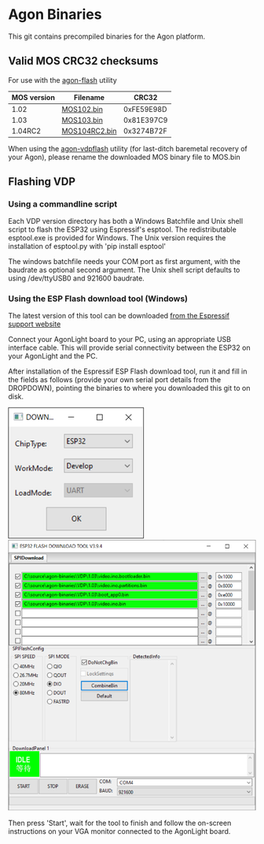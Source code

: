 # Agon Binaries
This git contains precompiled binaries for the Agon platform.

## Valid MOS CRC32 checksums
For use with the [agon-flash](https://github.com/envenomator/agon-flash) utility

| MOS version | Filename           | CRC32      |
|-------------|--------------------|------------|
| 1.02        | [MOS102.bin](https://github.com/envenomator/agon-binaries/blob/master/MOS/MOS102.bin)    | 0xFE59E98D |
| 1.03        | [MOS103.bin](https://github.com/envenomator/agon-binaries/blob/master/MOS/MOS103.bin)    | 0x81E397C9 |
| 1.04RC2        | [MOS104RC2.bin](https://github.com/envenomator/agon-binaries/blob/master/MOS/MOS104RC2.bin)    | 0x3274B72F |

When using the [agon-vdpflash](https://github.com/envenomator/agon-vdpflash) utility (for last-ditch baremetal recovery of your Agon), please rename the downloaded MOS binary file to MOS.bin

## Flashing VDP
### Using a commandline script
Each VDP version directory has both a Windows Batchfile and Unix shell script to flash the ESP32 using Espressif's esptool. The redistributable esptool.exe is provided for Windows. The Unix version requires the installation of esptool.py with 'pip install esptool'

The windows batchfile needs your COM port as first argument, with the baudrate as optional second argument.
The Unix shell script defaults to using /dev/ttyUSB0 and 921600 baudrate.

### Using the ESP Flash download tool (Windows)
The latest version of this tool can be downloaded [from the Espressif support website](https://www.espressif.com/en/support/download/other-tools?keys=&field_type_tid%5B%5D=13)

Connect your AgonLight board to your PC, using an appropriate USB interface cable. This will provide serial connectivity between the ESP32 on your AgonLight and the PC.

After installation of the Espressif ESP Flash download tool, run it and fill in the fields as follows (provide your own serial port details from the DROPDOWN), pointing the binaries to where you downloaded this git to on disk.

![espressif settings1](/flash-settings.png)
![espressif settings2](/flash-tool.png)

Then press 'Start', wait for the tool to finish and follow the on-screen instructions on your VGA monitor connected to the AgonLight board.